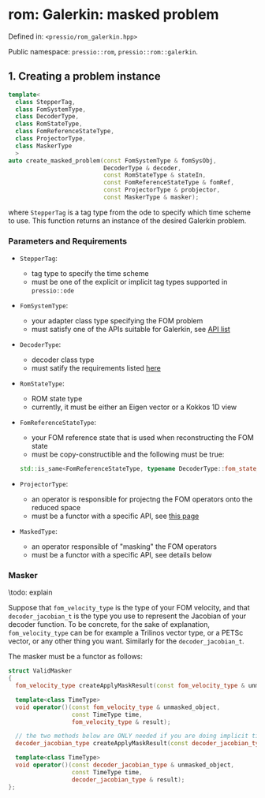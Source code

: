 
# rom: Galerkin: masked problem

Defined in: `<pressio/rom_galerkin.hpp>`

Public namespace: `pressio::rom`, `pressio::rom::galerkin`.


## 1. Creating a problem instance

```cpp
template<
  class StepperTag,
  class FomSystemType,
  class DecoderType,
  class RomStateType,
  class FomReferenceStateType,
  class ProjectorType,
  class MaskerType
  >
auto create_masked_problem(const FomSystemType & fomSysObj,
                           DecoderType & decoder,
                           const RomStateType & stateIn,
                           const FomReferenceStateType & fomRef,
						   const ProjectorType & probjector,
						   const MaskerType & masker);
```

where `StepperTag` is a tag type from the ode to specify which time scheme to use.
This function returns an instance of the desired Galerkin problem.

### Parameters and Requirements

- `StepperTag`:
  - tag type to specify the time scheme
  - must be one of the explicit or implicit tag types supported in `pressio::ode`

- `FomSystemType`:
  - your adapter class type specifying the FOM problem
  - must satisfy one of the APIs suitable for Galerkin, see [API list](./md_pages_components_rom_fom_apis.html)

- `DecoderType`:
  - decoder class type
  - must satify the requirements listed [here](md_pages_components_rom_decoder.html)

- `RomStateType`:
  - ROM state type
  - currently, it must be either an Eigen vector or a Kokkos 1D view

- `FomReferenceStateType`:
  - your FOM reference state that is used when reconstructing the FOM state
  - must be copy-constructible and the following must be true:<br/>
  ```cpp
  std::is_same<FomReferenceStateType, typename DecoderType::fom_state_type>::value == true
  ```

- `ProjectorType`:
  - an operator is responsible for projectng the FOM operators onto the reduced space
  - must be a functor with a specific API, see [this page](md_pages_components_rom_galerkin_hypred.html)

- `MaskedType`:
  - an operator responsible of "masking" the FOM operators
  - must be a functor with a specific API, see details below


### Masker

\todo: explain

Suppose that `fom_velocity_type` is the type of your FOM velocity,
and that `decoder_jacobian_t` is the type
you use to represent the Jacobian of your decoder function.
To be concrete, for the sake of explanation, `fom_velocity_type` can be for
example a Trilinos
vector type, or a PETSc vector, or any other thing you want.
Similarly for the `decoder_jacobian_t`.

The masker must be a functor as follows:

```cpp
struct ValidMasker
{
  fom_velocity_type createApplyMaskResult(const fom_velocity_type & unmasked_object);

  template<class TimeType>
  void operator()(const fom_velocity_type & unmasked_object,
                  const TimeType time,
				  fom_velocity_type & result);

  // the two methods below are ONLY needed if you are doing implicit time
  decoder_jacobian_type createApplyMaskResult(const decoder_jacobian_type & unmasked_object);

  template<class TimeType>
  void operator()(const decoder_jacobian_type & unmasked_object,
                  const TimeType time,
				  decoder_jacobian_type & result);
};
```
